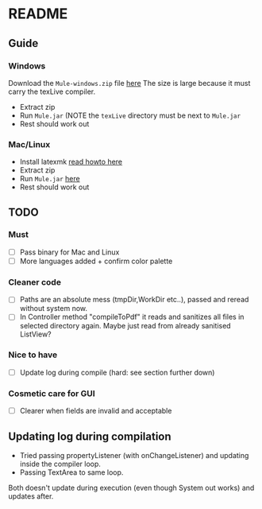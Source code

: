 # README

## Guide

### Windows

Download the `Mule-windows.zip` file [here](https://github.com/alexanderlhc/Mule/releases/tag/aves.gruidae)
The size is large because it must carry the texLive compiler.

* Extract zip
* Run `Mule.jar` (NOTE the `texLive` directory must be next to `Mule.jar`
* Rest should work out

### Mac/Linux

* Install latexmk [read howto here](https://mg.readthedocs.io/latexmk.html)
* Extract zip
* Run `Mule.jar` [here](https://github.com/alexanderlhc/Mule/releases/tag/aves.gruidae)
* Rest should work out

## TODO

### Must 

- [ ] Pass binary for Mac and Linux
- [ ] More languages added + confirm color palette

### Cleaner code

- [ ] Paths are an absolute mess (tmpDir,WorkDir etc..), passed and reread without system now.
- [ ] In Controller method "compileToPdf" it reads and sanitizes all files in selected directory again. Maybe just read from already sanitised ListView?

### Nice to have

- [ ] Update log during compile (hard: see section further down)

### Cosmetic care for GUI

- [ ] Clearer when fields are invalid and acceptable

## Updating log during compilation

* Tried passing propertyListener (with onChangeListener) and updating inside the compiler loop.
* Passing TextArea to same loop.

Both doesn't update during execution (even though System out works) and updates after.
